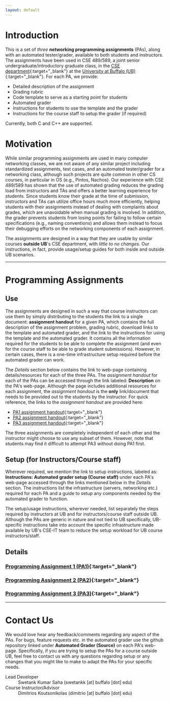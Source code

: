 ```yaml
---
layout: default
---
```


# Introduction
This is a set of _three_ **networking programming assignments** (PAs), along with an automated tester/grader, available to both students and instructors. The assignments have been used in CSE 489/589, a joint senior undergraduate/introductory graduate class, in the [CSE department](https://engineering.buffalo.edu/computer-science-engineering.html){:target="_blank"} at the [University at Buffalo (UB)](http://www.buffalo.edu/){:target="_blank"}. For each PA, we provide:

* Detailed description of the assignment
* Grading rubric
* Code template to serve as a starting point for students
* Automated grader
* Instructions for students to use the template and the grader
* Instructions for the course staff to setup the grader (if required)

Currently, both C and C++ are supported.

# Motivation
While similar programming assignments are used in many computer networking classes, we are not aware of any similar project including standardized assignments, test cases, and an automated tester/grader for a networking class, although such projects are quite common in other CS courses, in particular in OS (e.g., Pintos, Nachos). Our experience with CSE 489/589 has shown that the use of automated grading reduces the grading load from instructors and TAs and offers a better learning experience for students. Since students know their grade at the time of submission, instructors and TAs can utilize office hours much more efficiently, helping students with their assignments instead of dealing with complaints about grades, which are unavoidable when manual grading is involved. In addition, the grader prevents students from losing points for failing to follow certain specifications (e.g., naming conventions) and allows them instead to focus their debugging efforts on the networking components of each assignment.​

The assignments are designed in a way that they are usable by similar courses **outside UB**'s CSE department, with _little to no changes_. Our instructions, in fact, provide usage/setup guides for both inside and outside UB scenarios.

* * *

# Programming Assignments

## Use
The assignments are designed in such a way that course instructors can use them by simply distributing to the students the link to a single document: **assignment handout** for a given PA, which contains the full description of the assignment problem, grading rubric, download links to the template and automated grader, and the link to the instructions for using the template and the automated grader. It contains all the information required for the students to be able to complete the assignment (and even for the course staff to be able to grade student submissions). However, in certain cases, there is a one-time infrastructure setup required before the automated grader can work.

The _Details_ section below contains the link to web-page containing details/resources for each of the three PAs. The _assignment handout_ for each of the PAs can be accessed through the link labeled: **Description** on the PA's web-page. Although the page includes additional resources for each assignment, the _assignment handout_ is the **only** link/document that needs to be provided out to the students by the instructor. For quick reference, the links to the _assignment handout_ are provided here:

* [PA1 assignment handout](https://goo.gl/bqf2E1){:target="_blank"}
* [PA2 assignment handout](https://goo.gl/KzTh0J){:target="_blank"}
* [PA3 assignment handout](https://goo.gl/HYHcyQ){:target="_blank"}

The three assignments are completely independent of each other and the instructor might choose to use any subset of them. However, note that students may find it difficult to attempt PA3 without doing PA1 first.

## Setup (for Instructors/Course staff)
Wherever required, we mention the link to setup instructions, labeled as: **Instructions: Automated grader setup (Course staff)** under each PA's web-page accessed through the links mentioned below in the _Details_ section. The instructions list the infrastructure (servers, networking etc.) required for each PA and a guide to setup any components needed by the automated grader to function.

The setup/usage instructions, wherever needed, list separately the steps required by instructors at UB and for instructors/course staff outside UB. Although the PAs are generic in nature and not tied to UB specifically, UB-specific instructions take into account the specific infrastructure made available by UB's CSE-IT team to reduce the setup workload for UB course instructors/staff.

## Details
### [Programming Assignment 1 (PA1)](/pa1/){:target="_blank"}
### [Programming Assignment 2 (PA2)](/pa2/){:target="_blank"}
### [Programming Assignment 3 (PA3)](/pa3/){:target="_blank"}

* * *

# Contact Us
We would love hear any feedback/comments regarding any aspect of the PAs. For bugs, feature requests etc. in the automated grader use the github repository linked under **Automated Grader (Source)** on each PA's web-page. Specifically, if you are trying to setup the PAs for a course outside UB, feel free to contact us with any questions regarding setup or any changes that you might like to make to adapt the PAs for your specific needs.

<dl>
<dt>Lead Developer</dt>
<dd>Swetank Kumar Saha (swetankk [at] buffalo [dot] edu)</dd>
<dt>Course Instructor/Advisor</dt>
<dd>Dimitrios Koutsonikolas (dimitrio [at] buffalo [dot] edu)</dd>
</dl>
